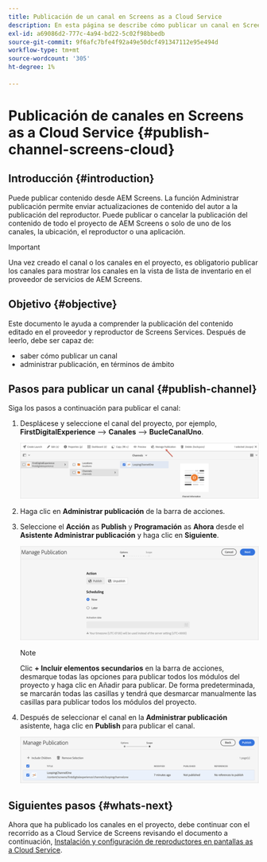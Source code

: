 ```yaml
---
title: Publicación de un canal en Screens as a Cloud Service
description: En esta página se describe cómo publicar un canal en Screens as a Cloud Service.
exl-id: a69086d2-777c-4a94-bd22-5c02f98bbedb
source-git-commit: 9f6afc7bfe4f92a49e50dcf491347112e95e494d
workflow-type: tm+mt
source-wordcount: '305'
ht-degree: 1%

---
```


# Publicación de canales en Screens as a Cloud Service {#publish-channel-screens-cloud}

## Introducción {#introduction}

Puede publicar contenido desde AEM Screens. La función Administrar publicación permite enviar actualizaciones de contenido del autor a la publicación del reproductor. Puede publicar o cancelar la publicación del contenido de todo el proyecto de AEM Screens o solo de uno de los canales, la ubicación, el reproductor o una aplicación.

>[!IMPORTANT]
>Una vez creado el canal o los canales en el proyecto, es obligatorio publicar los canales para mostrar los canales en la vista de lista de inventario en el proveedor de servicios de AEM Screens.

## Objetivo {#objective}

Este documento le ayuda a comprender la publicación del contenido editado en el proveedor y reproductor de Screens Services. Después de leerlo, debe ser capaz de:

* saber cómo publicar un canal
* administrar publicación, en términos de ámbito

## Pasos para publicar un canal {#publish-channel}

Siga los pasos a continuación para publicar el canal:

1. Desplácese y seleccione el canal del proyecto, por ejemplo, **FirstDigitalExperience** —> **Canales** —> **BucleCanalUno**.

   ![](/help/screens-cloud/assets/create-content/managepub-1.png)

1. Haga clic en **Administrar publicación** de la barra de acciones.

1. Seleccione el **Acción** as **Publish** y **Programación** as **Ahora** desde el **Asistente Administrar publicación** y haga clic en **Siguiente**.

   ![](/help/screens-cloud/assets/create-content/managepub-2.png)

   >[!NOTE]
   >Clic **+ Incluir elementos secundarios** en la barra de acciones, desmarque todas las opciones para publicar todos los módulos del proyecto y haga clic en Añadir para publicar. De forma predeterminada, se marcarán todas las casillas y tendrá que desmarcar manualmente las casillas para publicar todos los módulos del proyecto.

1. Después de seleccionar el canal en la **Administrar publicación** asistente, haga clic en **Publish** para publicar el canal.

   ![](/help/screens-cloud/assets/create-content/managepub-3.png)


## Siguientes pasos {#whats-next}

Ahora que ha publicado los canales en el proyecto, debe continuar con el recorrido as a Cloud Service de Screens revisando el documento a continuación, [Instalación y configuración de reproductores en pantallas as a Cloud Service](/help/screens-cloud/managing-players-registration/installing-screens-cloud-player.md).
